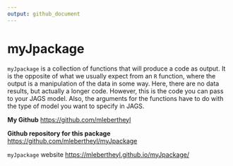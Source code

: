 ```yaml
---
output: github_document
---
```


# myJpackage

`myJpackage` is a collection of functions that will produce a code as output. It is the opposite of what we usually expect from an `R` function, where the output is a manipulation of the data in some way. Here, there are no data results, but actually a longer code. However, this is the code you can pass to your JAGS model. Also, the arguments for the functions have to do with the type of model you want to specify in JAGS.

**My Github**
https://github.com/mlebertheyl

**Github repository for this package**
https://github.com/mlebertheyl/myJpackage

`myJpackage` website https://mlebertheyl.github.io/myJpackage/
